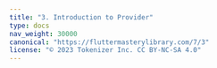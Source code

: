 ```yaml
---
title: "3. Introduction to Provider"
type: docs
nav_weight: 30000
canonical: "https://fluttermasterylibrary.com/7/3"
license: "© 2023 Tokenizer Inc. CC BY-NC-SA 4.0"
---
```

